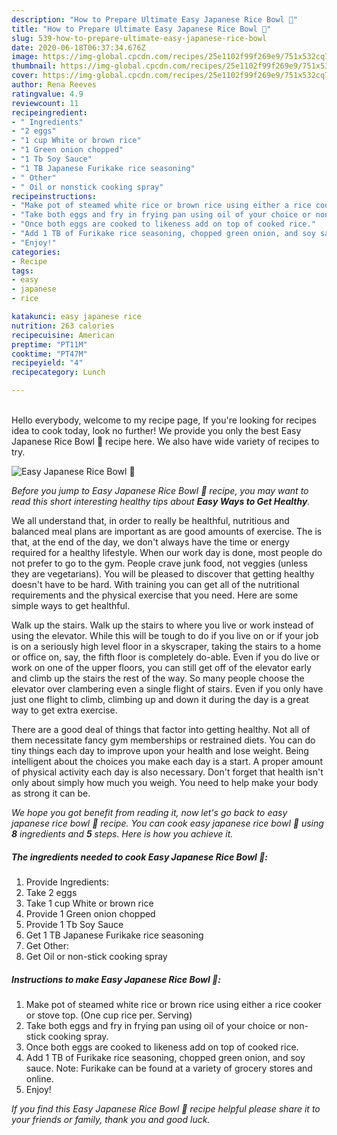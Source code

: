 ```yaml
---
description: "How to Prepare Ultimate Easy Japanese Rice Bowl 🍚"
title: "How to Prepare Ultimate Easy Japanese Rice Bowl 🍚"
slug: 539-how-to-prepare-ultimate-easy-japanese-rice-bowl
date: 2020-06-18T06:37:34.676Z
image: https://img-global.cpcdn.com/recipes/25e1102f99f269e9/751x532cq70/easy-japanese-rice-bowl-🍚-recipe-main-photo.jpg
thumbnail: https://img-global.cpcdn.com/recipes/25e1102f99f269e9/751x532cq70/easy-japanese-rice-bowl-🍚-recipe-main-photo.jpg
cover: https://img-global.cpcdn.com/recipes/25e1102f99f269e9/751x532cq70/easy-japanese-rice-bowl-🍚-recipe-main-photo.jpg
author: Rena Reeves
ratingvalue: 4.9
reviewcount: 11
recipeingredient:
- " Ingredients"
- "2 eggs"
- "1 cup White or brown rice"
- "1 Green onion chopped"
- "1 Tb Soy Sauce"
- "1 TB Japanese Furikake rice seasoning"
- " Other"
- " Oil or nonstick cooking spray"
recipeinstructions:
- "Make pot of steamed white rice or brown rice using either a rice cooker or stove top. (One cup rice per. Serving)"
- "Take both eggs and fry in frying pan using oil of your choice or non-stick cooking spray."
- "Once both eggs are cooked to likeness add on top of cooked rice."
- "Add 1 TB of Furikake rice seasoning, chopped green onion, and soy sauce. Note: Furikake can be found at a variety of grocery stores and online."
- "Enjoy!"
categories:
- Recipe
tags:
- easy
- japanese
- rice

katakunci: easy japanese rice 
nutrition: 263 calories
recipecuisine: American
preptime: "PT11M"
cooktime: "PT47M"
recipeyield: "4"
recipecategory: Lunch

---
```

<br>
Hello everybody, welcome to my recipe page, If you're looking for recipes idea to cook today, look no further! We provide you only the best Easy Japanese Rice Bowl 🍚 recipe here. We also have wide variety of recipes to try.
<br>


![Easy Japanese Rice Bowl 🍚](https://img-global.cpcdn.com/recipes/25e1102f99f269e9/751x532cq70/easy-japanese-rice-bowl-🍚-recipe-main-photo.jpg)

<i>Before you jump to Easy Japanese Rice Bowl 🍚 recipe, you may want to read this short interesting healthy tips about <strong>Easy Ways to Get Healthy</strong>.</i>

We all understand that, in order to really be healthful, nutritious and balanced meal plans are important as are good amounts of exercise. The  is that, at the end of the day, we don't always have the time or energy required for a healthy lifestyle. When our work day is done, most people do not prefer to go to the gym. People crave junk food, not veggies (unless they are vegetarians). You will be pleased to discover that getting healthy doesn't have to be hard. With training you can get all of the nutritional requirements and the physical exercise that you need. Here are some simple ways to get healthful.

Walk up the stairs. Walk up the stairs to where you live or work instead of using the elevator. While this will be tough to do if you live on or if your job is on a seriously high level floor in a skyscraper, taking the stairs to a home or office on, say, the fifth floor is completely do-able. Even if you do live or work on one of the upper floors, you can still get off of the elevator early and climb up the stairs the rest of the way. So many people choose the elevator over clambering even a single flight of stairs. Even if you only have just one flight to climb, climbing up and down it during the day is a great way to get extra exercise. 

There are a good deal of things that factor into getting healthy. Not all of them necessitate fancy gym memberships or restrained diets. You can do tiny things each day to improve upon your health and lose weight. Being intelligent about the choices you make each day is a start. A proper amount of physical activity each day is also necessary. Don't forget that health isn't only about simply how much you weigh. You need to help make your body as strong it can be. 


<i>We hope you got benefit from reading it, now let's go back to easy japanese rice bowl 🍚 recipe. You can cook easy japanese rice bowl 🍚 using <strong>8</strong> ingredients and <strong>5</strong> steps. Here is how you achieve it.
</i>

##### The ingredients needed to cook Easy Japanese Rice Bowl 🍚:

1. Provide  Ingredients:
1. Take 2 eggs
1. Take 1 cup White or brown rice
1. Provide 1 Green onion chopped
1. Provide 1 Tb Soy Sauce
1. Get 1 TB Japanese Furikake rice seasoning
1. Get  Other:
1. Get  Oil or non-stick cooking spray


##### Instructions to make Easy Japanese Rice Bowl 🍚:

1. Make pot of steamed white rice or brown rice using either a rice cooker or stove top. (One cup rice per. Serving)
1. Take both eggs and fry in frying pan using oil of your choice or non-stick cooking spray.
1. Once both eggs are cooked to likeness add on top of cooked rice.
1. Add 1 TB of Furikake rice seasoning, chopped green onion, and soy sauce. Note: Furikake can be found at a variety of grocery stores and online.
1. Enjoy!


<i>If you find this Easy Japanese Rice Bowl 🍚 recipe helpful please share it to your friends or family, thank you and good luck.</i>

